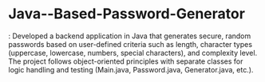 # Java--Based-Password-Generator
: Developed a backend application in Java that generates secure, random passwords based on user-defined criteria such as length, character types (uppercase, lowercase, numbers, special characters), and complexity level. The project follows object-oriented principles with separate classes for logic handling and testing (Main.java, Password.java, Generator.java, etc.).
